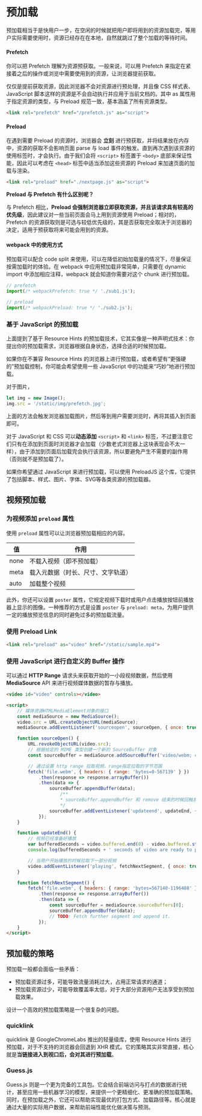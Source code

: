 # 预加载

预加载相当于是快用户一步，在空闲的时候就把用户即将用到的资源加载完，等用户实际需要使用时，资源已经存在在本地，自然就跳过了整个加载的等待时间。

#### Prefetch

你可以把 Prefetch 理解为资源预获取。一般来说，可以用 Prefetch 来指定在紧接着之后的操作或浏览中需要使用到的资源，让浏览器提前获取。

仅仅是提前获取资源，因此浏览器不会对资源进行预处理，并且像 CSS 样式表、JavaScript 脚本这样的资源是不会自动执行并应用于当前文档的。其中 as 属性用于指定资源的类型，与 Preload 规范一致，基本涵盖了所有资源类型。

```html
<link rel="prefetch" href="/prefetch.js" as="script">
```

#### Preload

在遇到需要 Preload 的资源时，浏览器会 **立刻** 进行预获取，并将结果放在内存中，资源的获取不会影响页面 parse 与 load 事件的触发。直到再次遇到该资源的使用标签时，才会执行。由于我们会将 `<script>` 标签置于 `<body>` 底部来保证性能，因此可以考虑在 `<head>` 标签中适当添加这些资源的 Preload 来加速页面的加载与渲染。

```html
<link rel="preload" href="./nextpage.js" as="script">
```

**Preload 与 Prefetch 有什么区别呢？**

与 Prefetch 相比，**Preload 会强制浏览器立即获取资源，并且该请求具有较高的优先级**，因此建议对一些当前页面会马上用到资源使用 Preload；相对的，Prefetch 的资源获取则是可选与较低优先级的，其是否获取完全取决于浏览器的决定，适用于预获取将来可能会用到的资源。

#### webpack 中的使用方式

预加载可以配合 code split 来使用，可以在降低初始加载量的情况下，尽量保证按需加载时的体验。在 webpack 中应用预加载非常简单，只需要在 dynamic import 中添加相应注释，webpack 就会知道你需要对这个 chunk 进行预加载。

```js
// prefetch
import(/* webpackPrefetch: true */ './sub1.js');

// preload
import(/* webpackPreload: true */ './sub2.js');
```

### 基于 JavaScript 的预加载

上面提到了基于 Resource Hints 的预加载技术，它其实像是一种声明式技术：你提出你的预加载需求，浏览器根据自身状态，选择合适的时候预加载。

如果你在不兼容 Resource Hints 的浏览器上进行预加载，或者希望有“更强硬的”预加载控制，你可能会希望使用一些 JavaScript 中的功能来“巧妙”地进行预加载。

对于图片，

```js
let img = new Image();
img.src = '/static/img/prefetch.jpg';
```

上面的方法会触发浏览器加载图片，然后等到用户需要浏览时，再将其插入到页面即可。

对于 JavaScript 和 CSS 可以**动态添加** `<script>` 和 `<link>` 标签，不过要注意它们只有在添加到页面时浏览器才会加载（少数老式浏览器上这块表现会不太一样），由于添加到页面后加载完会执行该资源，所以要避免产生不需要的副作用（否则就不是预加载了）。

如果你希望通过 JavaScript 来进行预加载，可以使用 PreloadJS 这个库，它提供了包括脚本、样式、图片、字体、SVG等各类资源的预加载器。

## 视频预加载

### 为视频添加 `preload` 属性

使用 `preload` 属性可以让浏览器预加载相应的内容。

| 值   | 作用                               |
| ---- | ---------------------------------- |
| none | 不载入视频（即不预加载）           |
| meta | 载入元数据（时长、尺寸、文字轨道） |
| auto | 加载整个视频                       |

此外，你还可以设置 `poster` 属性，它规定视频下载时或用户点击播放按钮前播放器上显示的图像。一种推荐的方式是设置 `poster` 与 `preload: meta`，为用户提供一定的播放预览信息的同时避免过多的预加载流量。

### 使用 Preload Link

```html
<link rel="preload" as="video" href="/static/sample.mp4">
```

### 使用 JavaScript 进行自定义的 Buffer 操作

可以通过 **HTTP Range** 请求头来获取开始的一小段视频数据，然后使用 **MediaSource** API 来进行视频媒体数据的暂存与播放。

```html
<video id="video" controls></video>

<script>
    // 媒体资源HTMLMediaElement对象的接口
    const mediaSource = new MediaSource();
    video.src = URL.createObjectURL(mediaSource);
    mediaSource.addEventListener('sourceopen', sourceOpen, { once: true });

    function sourceOpen() {
        URL.revokeObjectURL(video.src);
        // 根据给定的 MIME 类型创建一个新的 SourceBuffer 对象
        const sourceBuffer = mediaSource.addSourceBuffer('video/webm; codecs="vp09.00.10.08"');

        // 通过设置 http range 拉取视频，range指定拉取的字节范围
        fetch('file.webm', { headers: { range: 'bytes=0-567139' } })
            .then(response => response.arrayBuffer())
            .then(data => {
                sourceBuffer.appendBuffer(data);
          			/**
          			* sourceBuffer.appendBuffer 和 remove 结束的时候回触发 UpdateEnd 事件
          			*/
                sourceBuffer.addEventListener('updateend', updateEnd, { once: true });
            });
    }

    function updateEnd() {
        // 视频已经准备好播放
        var bufferedSeconds = video.buffered.end(0) - video.buffered.start(0);
        console.log(bufferedSeconds + ' seconds of video are ready to play!');

        // 当用户开始播放的时候拉取下一部分视频
        video.addEventListener('playing', fetchNextSegment, { once: true });
    }

    function fetchNextSegment() {
        fetch('file.webm', { headers: { range: 'bytes=567140-1196488' } })
            .then(response => response.arrayBuffer())
            .then(data => {
                const sourceBuffer = mediaSource.sourceBuffers[0];
                sourceBuffer.appendBuffer(data);
                // TODO: Fetch further segment and append it.
            });
    }
</script>
```

## 预加载的策略

预加载一般都会面临一些矛盾：

- 预加载资源过多，可能导致流量消耗过大，占用正常请求的通道；
- 预加载资源过少，可能导致覆盖率太低，对于大部分资源用户无法享受到预加载效果。

设计一个高效的预加载策略是一个很复杂的问题。

### quicklink

quicklink 是 GoogleChromeLabs 推出的轻量级库，使用 Resource Hints 进行预加载，对于不支持的浏览器会回退到 XHR 模式。它的策略其实非常直接，核心就是**当链接进入到视口后，会对其进行预加载**。

### Guess.js

Guess.js 则是一个更为完备的工具包。它会结合前端访问与打点的数据进行统计，甚至应用一些机器学习的模型，来提供一个更精细化、更准确的预加载策略。同时，在预加载之外，它还可以帮助实现最优的打包方式、加载路径等。核心就是通过大量的实际用户数据，来帮助前端性能优化做决策与预测。